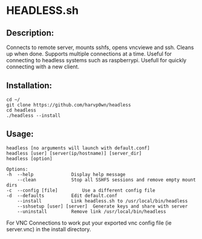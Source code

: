 # HEADLESS.sh

## Description:
Connects to remote server, mounts sshfs, opens vncviewe and ssh. Cleans up when done. Supports multiple connections at a time. Useful for connecting to headless systems such as raspberrypi. Usefull for quickly connecting with a new client.

## Installation:
```
cd ~/
git clone https://github.com/harvp0wn/headless
cd headless
./headless --install
```
## Usage:
```
headless [no arguments will launch with default.conf]
headless [user] [server(ip/hostname)] [server_dir]
headless [option]

Options:
-h	--help				Display help message
	--clean				Stop all SSHFS sessions and remove empty mount dirs
-c	--config [file]			Use a different config file
-d	--defaults			Edit default.conf
	--install			Link headless.sh to /usr/local/bin/headless
	--sshsetup [user] [server]	Generate keys and share with server
	--uninstall			Remove link /usr/local/bin/headless
```
For VNC Connections to work put your exported vnc config file (ie server.vnc) in the install directory.
